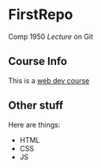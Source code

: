 FirstRepo
=========

Comp 1950 *Lecture* on Git

## Course Info

This is a [web dev course](http://thenet.ca/1950)

## Other stuff


Here are things: 

* HTML
* CSS
* JS
